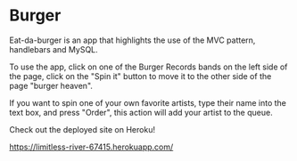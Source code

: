# Burger

Eat-da-burger is an app that highlights the use of the MVC pattern, handlebars and MySQL.

To use the app, click on one of the Burger Records bands on the left side of the page, click on the "Spin it" button to move it to the other side of the page "burger heaven".

If you want to spin one of your own favorite artists, type their name into the text box, and press "Order", this action will add your artist to the queue.

Check out the deployed site on Heroku!

https://limitless-river-67415.herokuapp.com/
